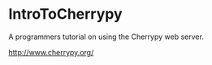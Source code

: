# IntroToCherrypy

A programmers tutorial on using the Cherrypy web server.

http://www.cherrypy.org/
